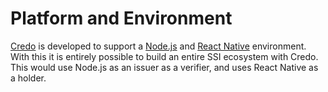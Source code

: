 # Platform and Environment

[Credo](https://github.com/openwallet-foundation/credo-ts) is developed to support a [Node.js](https://nodejs.org) and [React Native](https://reactnative.dev) environment. With this it is entirely possible to build an entire SSI ecosystem with Credo. This would use Node.js as an issuer as a verifier, and uses React Native as a holder.
